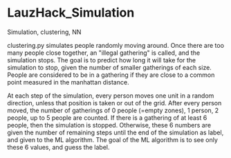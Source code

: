 # LauzHack_Simulation
Simulation, clustering, NN

clustering.py simulates people randomly moving around. Once there are too many people close together, an "illegal gathering" is called, and the simulation stops. The goal is to predict how long it will take for the simulation to stop, given the number of smaller gatherings of each size. People are considered to be in a gathering if they are close to a common point measured in the manhattan distance.

At each step of the simulation, every person moves one unit in a random direction, unless that position is taken or out of the grid. After every person moved, the number of gatherings of 0 people (=empty zones), 1 person, 2 people, up to 5 people are counted. If there is a gathering of at least 6 people, then the simulation is stopped. Otherwise, these 6 numbers are given the number of remaining steps until the end of the simulation as label, and given to the ML algorithm. The goal of the ML algorithm is to see only these 6 values, and guess the label.
